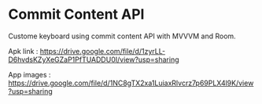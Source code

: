 # Commit Content API
Custome keyboard using commit content API with MVVVM and Room.

Apk link : https://drive.google.com/file/d/1zyrLL-D6hvdsKZyXeGZaP1PfTUADDU0I/view?usp=sharing

App images : https://drive.google.com/file/d/1NC8gTX2xa1LuiaxRlvcrz7p69PLX4l9K/view?usp=sharing
